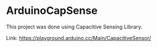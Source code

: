 # ArduinoCapSense

This project was done using Capacitive Sensing Library.

Link: https://playground.arduino.cc/Main/CapacitiveSensor/